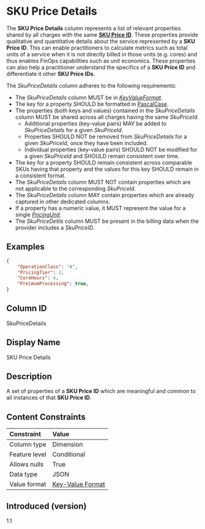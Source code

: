 # SKU Price Details

The **SKU Price Details** column represents a list of relevant properties shared by all charges with the same [**SKU Price ID**](#skupriceid). These properties provide qualitative and quantitative details about the service represented by a **SKU Price ID**. This can enable practitioners to calculate metrics such as total units of a service when it is not directly billed in those units (e.g. cores) and thus enables FinOps capabilities such as unit economics. These properties can also help a practitioner understand the specifics of a **SKU Price ID** and differentiate it other **SKU Price IDs**.


The *SkuPriceDetails* column adheres to the following requirements:

- The *SkuPriceDetails* column MUST be in [*KeyValueFormat*](#key-valueformat).
- The key for a property SHOULD be formatted in [PascalCase](#glossary:pascalcase).
- The properties (both keys and values) contained in the *SkuPriceDetails* column MUST be shared across all charges having the same *SkuPriceId*.
  - Additional properties (key-value pairs) MAY be added to *SkuPriceDetails* for a given *SkuPriceId*.
  - Properties SHOULD NOT be removed from *SkuPriceDetails* for a given *SkuPriceId*, once they have been included.
  - Individual properties (key-value pairs) SHOULD NOT be modified for a given *SkuPriceId* and SHOULD remain consistent over time.
- The key for a property SHOULD remain consistent across comparable SKUs having that property and the values for this key SHOULD remain in a consistent format.
- The *SkuPriceDetails* column MUST NOT contain properties which are not applicable to the corresponding *SkuPriceId*.
- The *SkuPriceDetails* column MAY contain properties which are already captured in other dedicated columns.
- If a property has a numeric value, it MUST represent the value for a single [*PricingUnit*](#pricingunit).
- The *SkuPriceDetils* column MUST be present in the billing data when the provider includes a *SkuPriceID*.

## Examples

```json
{
    "OperationClass": "A",
    "PricingTier": 2,
    "CoreHours": 4,
    "PreimumProcessing": true,
}
```

## Column ID

SkuPriceDetails

## Display Name

SKU Price Details

## Description

A set of properties of a **SKU Price ID** which are meaningful and common to all instances of that **SKU Price ID**.

## Content Constraints

|    Constraint   |      Value       |
|:----------------|:-----------------|
| Column type     | Dimension        |
| Feature level   | Conditional      |
| Allows nulls    | True             |
| Data type       | JSON             |
| Value format    | [Key-Value Format](#key-valueformat) |

## Introduced (version)

1.1
